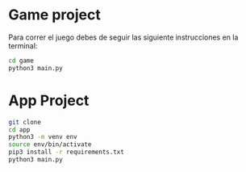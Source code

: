 # Game project

Para correr el juego debes de seguir las siguiente instrucciones en la terminal:

```sh
cd game
python3 main.py
```

# App Project

```sh
git clone
cd app
python3 -m venv env 
source env/bin/activate
pip3 install -r requirements.txt
python3 main.py
```